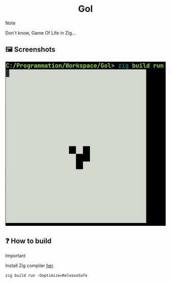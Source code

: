 <h1 align="center">
	Gol
</h1>

> [!NOTE]
> Don't know, Game Of Life in Zig...

## 🖼️ Screenshots
![](screenshots/screenshot1.png)

## ❓ How to build
> [!IMPORTANT]
> Install Zig compiler [her](https://ziglang.org/download/).

~~~shell
zig build run -Doptimize=ReleaseSafe
~~~